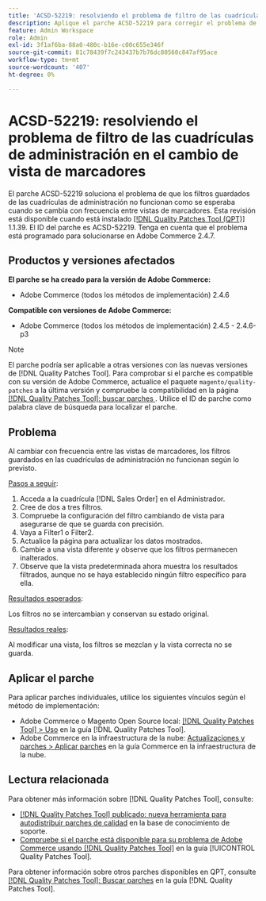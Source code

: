 ```yaml
---
title: 'ACSD-52219: resolviendo el problema de filtro de las cuadrículas de administración en el cambio de vista de marcadores'
description: Aplique el parche ACSD-52219 para corregir el problema de Adobe Commerce en el que los filtros guardados de las cuadrículas de administración no funcionan como se espera cuando se cambia con frecuencia entre vistas de marcadores.
feature: Admin Workspace
role: Admin
exl-id: 3f1af6ba-88a0-480c-b16e-c00c655e346f
source-git-commit: 81c78439f7c243437b7b76dc80560c847af95ace
workflow-type: tm+mt
source-wordcount: '407'
ht-degree: 0%

---
```


# ACSD-52219: resolviendo el problema de filtro de las cuadrículas de administración en el cambio de vista de marcadores

El parche ACSD-52219 soluciona el problema de que los filtros guardados de las cuadrículas de administración no funcionan como se esperaba cuando se cambia con frecuencia entre vistas de marcadores. Esta revisión está disponible cuando está instalado [[!DNL Quality Patches Tool (QPT)]](https://experienceleague.adobe.com/es/docs/commerce-knowledge-base/kb/announcements/commerce-announcements/magento-quality-patches-released-new-tool-to-self-serve-quality-patches) 1.1.39. El ID del parche es ACSD-52219. Tenga en cuenta que el problema está programado para solucionarse en Adobe Commerce 2.4.7.

## Productos y versiones afectados

**El parche se ha creado para la versión de Adobe Commerce:**

* Adobe Commerce (todos los métodos de implementación) 2.4.6

**Compatible con versiones de Adobe Commerce:**

* Adobe Commerce (todos los métodos de implementación) 2.4.5 - 2.4.6-p3

>[!NOTE]
>
>El parche podría ser aplicable a otras versiones con las nuevas versiones de [!DNL Quality Patches Tool]. Para comprobar si el parche es compatible con su versión de Adobe Commerce, actualice el paquete `magento/quality-patches` a la última versión y compruebe la compatibilidad en la página [[!DNL Quality Patches Tool]: buscar parches ](https://experienceleague.adobe.com/tools/commerce-quality-patches/index.html?lang=es). Utilice el ID de parche como palabra clave de búsqueda para localizar el parche.

## Problema

Al cambiar con frecuencia entre las vistas de marcadores, los filtros guardados en las cuadrículas de administración no funcionan según lo previsto.

<u>Pasos a seguir</u>:

1. Acceda a la cuadrícula [!DNL Sales Order] en el Administrador.
1. Cree de dos a tres filtros.
1. Compruebe la configuración del filtro cambiando de vista para asegurarse de que se guarda con precisión.
1. Vaya a Filter1 o Filter2.
1. Actualice la página para actualizar los datos mostrados.
1. Cambie a una vista diferente y observe que los filtros permanecen inalterados.
1. Observe que la vista predeterminada ahora muestra los resultados filtrados, aunque no se haya establecido ningún filtro específico para ella.

<u>Resultados esperados</u>:

Los filtros no se intercambian y conservan su estado original.

<u>Resultados reales</u>:

Al modificar una vista, los filtros se mezclan y la vista correcta no se guarda.

## Aplicar el parche

Para aplicar parches individuales, utilice los siguientes vínculos según el método de implementación:

* Adobe Commerce o Magento Open Source local: [[!DNL Quality Patches Tool] > Uso](/help/tools/quality-patches-tool/usage.md) en la guía [!DNL Quality Patches Tool].
* Adobe Commerce en la infraestructura de la nube: [Actualizaciones y parches > Aplicar parches](https://experienceleague.adobe.com/docs/commerce-cloud-service/user-guide/develop/upgrade/apply-patches.html?lang=es) en la guía Commerce en la infraestructura de la nube.

## Lectura relacionada

Para obtener más información sobre [!DNL Quality Patches Tool], consulte:

* [[!DNL Quality Patches Tool] publicado: nueva herramienta para autodistribuir parches de calidad](https://experienceleague.adobe.com/es/docs/commerce-knowledge-base/kb/announcements/commerce-announcements/magento-quality-patches-released-new-tool-to-self-serve-quality-patches) en la base de conocimiento de soporte.
* [Compruebe si el parche está disponible para su problema de Adobe Commerce usando [!DNL Quality Patches Tool]](/help/tools/quality-patches-tool/patches-available-in-qpt/check-patch-for-magento-issue-with-magento-quality-patches.md) en la guía [!UICONTROL Quality Patches Tool].


Para obtener información sobre otros parches disponibles en QPT, consulte [[!DNL Quality Patches Tool]: Buscar parches](https://experienceleague.adobe.com/tools/commerce-quality-patches/index.html?lang=es) en la guía [!DNL Quality Patches Tool].
